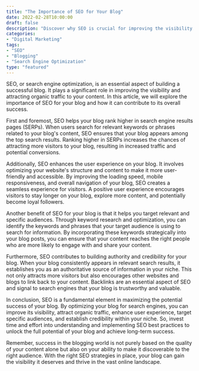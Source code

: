 ```yaml
---
title: "The Importance of SEO for Your Blog"
date: 2022-02-28T10:00:00
draft: false
description: "Discover why SEO is crucial for improving the visibility and success of your blog."
categories:
- "Digital Marketing"
tags:
- "SEO"
- "Blogging"
- "Search Engine Optimization"
type: "featured"
---
```


SEO, or search engine optimization, is an essential aspect of building a successful blog. It plays a significant role in improving the visibility and attracting organic traffic to your content. In this article, we will explore the importance of SEO for your blog and how it can contribute to its overall success.

First and foremost, SEO helps your blog rank higher in search engine results pages (SERPs). When users search for relevant keywords or phrases related to your blog's content, SEO ensures that your blog appears among the top search results. Ranking higher in SERPs increases the chances of attracting more visitors to your blog, resulting in increased traffic and potential conversions.

Additionally, SEO enhances the user experience on your blog. It involves optimizing your website's structure and content to make it more user-friendly and accessible. By improving the loading speed, mobile responsiveness, and overall navigation of your blog, SEO creates a seamless experience for visitors. A positive user experience encourages visitors to stay longer on your blog, explore more content, and potentially become loyal followers.

Another benefit of SEO for your blog is that it helps you target relevant and specific audiences. Through keyword research and optimization, you can identify the keywords and phrases that your target audience is using to search for information. By incorporating these keywords strategically into your blog posts, you can ensure that your content reaches the right people who are more likely to engage with and share your content.

Furthermore, SEO contributes to building authority and credibility for your blog. When your blog consistently appears in relevant search results, it establishes you as an authoritative source of information in your niche. This not only attracts more visitors but also encourages other websites and blogs to link back to your content. Backlinks are an essential aspect of SEO and signal to search engines that your blog is trustworthy and valuable.

In conclusion, SEO is a fundamental element in maximizing the potential success of your blog. By optimizing your blog for search engines, you can improve its visibility, attract organic traffic, enhance user experience, target specific audiences, and establish credibility within your niche. So, invest time and effort into understanding and implementing SEO best practices to unlock the full potential of your blog and achieve long-term success.

Remember, success in the blogging world is not purely based on the quality of your content alone but also on your ability to make it discoverable to the right audience. With the right SEO strategies in place, your blog can gain the visibility it deserves and thrive in the vast online landscape.
